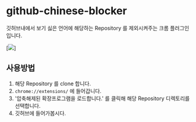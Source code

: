 # github-chinese-blocker

깃허브내에서 보기 싫은 언어에 해당하는 Repository 를 제외시켜주는 크롬 플러그인입니다.

[<img src="https://s3.ap-northeast-2.amazonaws.com/6unu.net/github-chinese-blocker.gif">]

## 사용방법

1. 해당 Repository 를 clone 합니다.
2. ```chrome://extensions/``` 에 들어갑니다.
3. '압축해제된 확장프로그램을 로드합니다.' 를 클릭해 해당 Repository 디렉토리를 선택합니다.
4. 깃허브에 들어가봅시다.
